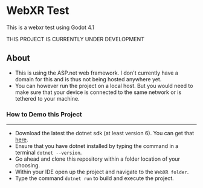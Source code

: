 # WebXR Test
This is a webxr test using Godot 4.1

THIS PROJECT IS CURRENTLY UNDER DEVELOPMENT

## About
- This is using the ASP.net web framework. I don't currently have a domain for this and is thus not being hosted anywhere yet.
- You can however run the project on a local host. But you would need to make sure that your device is connected to the same network or is tethered to your machine.

### **How to Demo this Project**
---
- Download the latest the dotnet sdk (at least version 6). You can get that [here](https://dotnet.microsoft.com/en-us/download).
- Ensure that you have dotnet installed by typing the command in a terminal `dotnet --version`.
- Go ahead and clone this repository within a folder location of your choosing.
- Within your IDE open up the project and navigate to the `WebXR folder`.
- Type the command `dotnet run` to build and execute the project.

